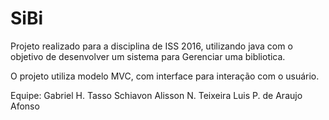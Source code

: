 # SiBi

Projeto realizado para a disciplina de ISS 2016, utilizando java com o objetivo de desenvolver um sistema para Gerenciar uma bibliotica.

O projeto utiliza modelo MVC, com interface para interação com o usuário.

Equipe:
  Gabriel H. Tasso Schiavon
  Alisson N. Teixeira
  Luis P. de Araujo Afonso
